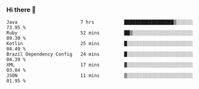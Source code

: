 ### Hi there 👋

<!--START_SECTION:waka-->

```text
Java                       7 hrs           ██████████████████▒░░░░░░   73.95 %
Ruby                       52 mins         ██▒░░░░░░░░░░░░░░░░░░░░░░   09.30 %
Kotlin                     25 mins         █░░░░░░░░░░░░░░░░░░░░░░░░   04.49 %
Brazil Dependency Config   24 mins         █░░░░░░░░░░░░░░░░░░░░░░░░   04.39 %
XML                        17 mins         ▓░░░░░░░░░░░░░░░░░░░░░░░░   03.04 %
JSON                       11 mins         ▒░░░░░░░░░░░░░░░░░░░░░░░░   01.95 %
```

<!--END_SECTION:waka-->

<!--
**jerry-shao/jerry-shao** is a ✨ _special_ ✨ repository because its `README.md` (this file) appears on your GitHub profile.

Here are some ideas to get you started:

- 🔭 I’m currently working on ...
- 🌱 I’m currently learning ...
- 👯 I’m looking to collaborate on ...
- 🤔 I’m looking for help with ...
- 💬 Ask me about ...
- 📫 How to reach me: ...
- 😄 Pronouns: ...
- ⚡ Fun fact: ...
-->
